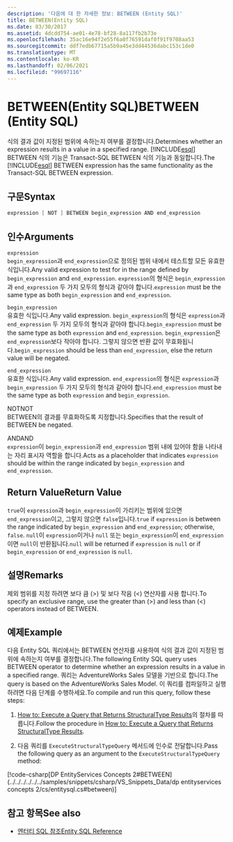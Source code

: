 ```yaml
---
description: '다음에 대 한 자세한 정보: BETWEEN (Entity SQL)'
title: BETWEEN(Entity SQL)
ms.date: 03/30/2017
ms.assetid: 4dcdd754-ae01-4e78-bf28-8a117fb2b73e
ms.openlocfilehash: 35ac16e94f2e55f6a0f76591daf0f91f9708aa53
ms.sourcegitcommit: ddf7edb67715a5b9a45e3dd44536dabc153c1de0
ms.translationtype: MT
ms.contentlocale: ko-KR
ms.lasthandoff: 02/06/2021
ms.locfileid: "99697116"
---
```

# <a name="between-entity-sql"></a><span data-ttu-id="e2c46-103">BETWEEN(Entity SQL)</span><span class="sxs-lookup"><span data-stu-id="e2c46-103">BETWEEN (Entity SQL)</span></span>

<span data-ttu-id="e2c46-104">식의 결과 값이 지정된 범위에 속하는지 여부를 결정합니다.</span><span class="sxs-lookup"><span data-stu-id="e2c46-104">Determines whether an expression results in a value in a specified range.</span></span> <span data-ttu-id="e2c46-105">[!INCLUDE[esql](../../../../../../includes/esql-md.md)] BETWEEN 식의 기능은 Transact-SQL BETWEEN 식의 기능과 동일합니다.</span><span class="sxs-lookup"><span data-stu-id="e2c46-105">The [!INCLUDE[esql](../../../../../../includes/esql-md.md)] BETWEEN expression has the same functionality as the Transact-SQL BETWEEN expression.</span></span>  
  
## <a name="syntax"></a><span data-ttu-id="e2c46-106">구문</span><span class="sxs-lookup"><span data-stu-id="e2c46-106">Syntax</span></span>  
  
```csharp  
expression [ NOT ] BETWEEN begin_expression AND end_expression
```  
  
## <a name="arguments"></a><span data-ttu-id="e2c46-107">인수</span><span class="sxs-lookup"><span data-stu-id="e2c46-107">Arguments</span></span>  

 `expression`  
 <span data-ttu-id="e2c46-108">`begin_expression`과 `end_expression`으로 정의된 범위 내에서 테스트할 모든 유효한 식입니다.</span><span class="sxs-lookup"><span data-stu-id="e2c46-108">Any valid expression to test for in the range defined by `begin_expression` and `end_expression`.</span></span> <span data-ttu-id="e2c46-109">`expression`의 형식은 `begin_expression`과 `end_expression` 두 가지 모두의 형식과 같아야 합니다.</span><span class="sxs-lookup"><span data-stu-id="e2c46-109">`expression` must be the same type as both `begin_expression` and `end_expression`.</span></span>  
  
 `begin_expression`  
 <span data-ttu-id="e2c46-110">유효한 식입니다.</span><span class="sxs-lookup"><span data-stu-id="e2c46-110">Any valid expression.</span></span> <span data-ttu-id="e2c46-111">`begin_expression`의 형식은 `expression`과 `end_expression` 두 가지 모두의 형식과 같아야 합니다.</span><span class="sxs-lookup"><span data-stu-id="e2c46-111">`begin_expression` must be the same type as both `expression` and `end_expression`.</span></span> <span data-ttu-id="e2c46-112">`begin_expression`은 `end_expression`보다 작아야 합니다. 그렇지 않으면 반환 값이 무효화됩니다.</span><span class="sxs-lookup"><span data-stu-id="e2c46-112">`begin_expression` should be less than `end_expression`, else the return value will be negated.</span></span>  
  
 `end_expression`  
 <span data-ttu-id="e2c46-113">유효한 식입니다.</span><span class="sxs-lookup"><span data-stu-id="e2c46-113">Any valid expression.</span></span> <span data-ttu-id="e2c46-114">`end_expression`의 형식은 `expression`과 `begin_expression` 두 가지 모두의 형식과 같아야 합니다.</span><span class="sxs-lookup"><span data-stu-id="e2c46-114">`end_expression` must be the same type as both `expression` and `begin_expression`.</span></span>  
  
 <span data-ttu-id="e2c46-115">NOT</span><span class="sxs-lookup"><span data-stu-id="e2c46-115">NOT</span></span>  
 <span data-ttu-id="e2c46-116">BETWEEN의 결과를 무효화하도록 지정합니다.</span><span class="sxs-lookup"><span data-stu-id="e2c46-116">Specifies that the result of BETWEEN be negated.</span></span>  
  
 <span data-ttu-id="e2c46-117">AND</span><span class="sxs-lookup"><span data-stu-id="e2c46-117">AND</span></span>  
 <span data-ttu-id="e2c46-118">`expression`이 `begin_expression`과 `end_expression` 범위 내에 있어야 함을 나타내는 자리 표시자 역할을 합니다.</span><span class="sxs-lookup"><span data-stu-id="e2c46-118">Acts as a placeholder that indicates `expression` should be within the range indicated by `begin_expression` and `end_expression`.</span></span>  
  
## <a name="return-value"></a><span data-ttu-id="e2c46-119">Return Value</span><span class="sxs-lookup"><span data-stu-id="e2c46-119">Return Value</span></span>  

 <span data-ttu-id="e2c46-120">`true`이 `expression`과 `begin_expression`이 가리키는 범위에 있으면 `end_expression`이고, 그렇지 않으면 `false`입니다.</span><span class="sxs-lookup"><span data-stu-id="e2c46-120">`true` if `expression` is between the range indicated by `begin_expression` and `end_expression`; otherwise, `false`.</span></span> <span data-ttu-id="e2c46-121">`null`이 `expression`이거나 `null` 또는 `begin_expression`이 `end_expression`이면 `null`이 반환됩니다.</span><span class="sxs-lookup"><span data-stu-id="e2c46-121">`null` will be returned if `expression` is `null` or if `begin_expression` or `end_expression` is `null`.</span></span>  
  
## <a name="remarks"></a><span data-ttu-id="e2c46-122">설명</span><span class="sxs-lookup"><span data-stu-id="e2c46-122">Remarks</span></span>  

 <span data-ttu-id="e2c46-123">제외 범위를 지정 하려면 보다 큼 (>) 및 보다 작음 (<) 연산자를 사용 합니다.</span><span class="sxs-lookup"><span data-stu-id="e2c46-123">To specify an exclusive range, use the greater than (>) and less than (<) operators instead of BETWEEN.</span></span>  
  
## <a name="example"></a><span data-ttu-id="e2c46-124">예제</span><span class="sxs-lookup"><span data-stu-id="e2c46-124">Example</span></span>  

 <span data-ttu-id="e2c46-125">다음 Entity SQL 쿼리에서는 BETWEEN 연산자를 사용하여 식의 결과 값이 지정된 범위에 속하는지 여부를 결정합니다.</span><span class="sxs-lookup"><span data-stu-id="e2c46-125">The following Entity SQL query uses BETWEEN operator to determine whether an expression results in a value in a specified range.</span></span> <span data-ttu-id="e2c46-126">쿼리는 AdventureWorks Sales 모델을 기반으로 합니다.</span><span class="sxs-lookup"><span data-stu-id="e2c46-126">The query is based on the AdventureWorks Sales Model.</span></span> <span data-ttu-id="e2c46-127">이 쿼리를 컴파일하고 실행하려면 다음 단계를 수행하세요.</span><span class="sxs-lookup"><span data-stu-id="e2c46-127">To compile and run this query, follow these steps:</span></span>  
  
1. <span data-ttu-id="e2c46-128">[How to: Execute a Query that Returns StructuralType Results](../how-to-execute-a-query-that-returns-structuraltype-results.md)의 절차를 따릅니다.</span><span class="sxs-lookup"><span data-stu-id="e2c46-128">Follow the procedure in [How to: Execute a Query that Returns StructuralType Results](../how-to-execute-a-query-that-returns-structuraltype-results.md).</span></span>  
  
2. <span data-ttu-id="e2c46-129">다음 쿼리를 `ExecuteStructuralTypeQuery` 메서드에 인수로 전달합니다.</span><span class="sxs-lookup"><span data-stu-id="e2c46-129">Pass the following query as an argument to the `ExecuteStructuralTypeQuery` method:</span></span>  
  
 [!code-csharp[DP EntityServices Concepts 2#BETWEEN](../../../../../../samples/snippets/csharp/VS_Snippets_Data/dp entityservices concepts 2/cs/entitysql.cs#between)]  
  
## <a name="see-also"></a><span data-ttu-id="e2c46-130">참고 항목</span><span class="sxs-lookup"><span data-stu-id="e2c46-130">See also</span></span>

- [<span data-ttu-id="e2c46-131">엔터티 SQL 참조</span><span class="sxs-lookup"><span data-stu-id="e2c46-131">Entity SQL Reference</span></span>](entity-sql-reference.md)
